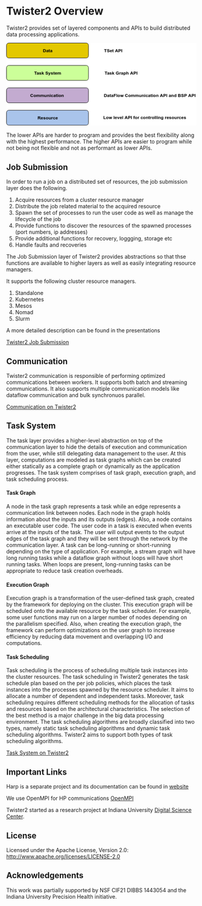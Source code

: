 # Twister2 Overview

Twister2 provides set of layered components and APIs to build distributed data processing applications.

![Twister2 Concepts](../images/api_levels.png)

The lower APIs are harder to program and provides the best flexibility along with the highest performance.
The higher APIs are easier to program while not being not flexible and not as performant as lower APIs.

## Job Submission

In order to run a job on a distributed set of resources, the job submission layer does the following.

1. Acquire resources from a cluster resource manager
2. Distribute the job related material to the acquired resource
3. Spawn the set of processes to run the user code as well as manage the lifecycle of the job
4. Provide functions to discover the resources of the spawned processes (port numbers, ip addresses)
5. Provide additional functions for recovery, loggging, storage etc
6. Handle faults and recoveries

The Job Submission layer of Twister2 provides abstractions so that thse functions are available to higher layers as well as easily integrating resource managers.

It supports the following cluster resource managers.

1. Standalone
2. Kubernetes
3. Mesos
4. Nomad
5. Slurm

A more detailed description can be found in the presentations

[Twister2 Job Submission](https://docs.google.com/presentation/d/1Qs-eV9hTgyNRrDSvC5iCc2EmeUKQFtiVlTrTUZpsoAM/edit#slide=id.p1)

## Communication

Twister2 communication is responsible of performing optimized communications between workers.
It supports both batch and streaming communications. It also supports multiple communication
models like dataflow communication and bulk synchronuos parallel.

[Communication on Twister2](https://docs.google.com/presentation/d/1-rSL3SIFp03YgU8hTJcGMNdSJev8gQwhyTgS3FbYaqk/edit#slide=id.g4be91814d2_0_0)

## Task System

The task layer provides a higher-level abstraction on top of the communication layer to hide the details of execution
and communication from the user, while still delegating data management to the user. At this layer, computations are modeled as task graphs which
can be created either statically as a complete graph or dynamically as the application progresses. The task system comprises
of task graph, execution graph, and task scheduling process.

#### Task Graph

A node in the task graph represents a task while an edge represents a communication link between nodes. Each node in the graph holds information
about the inputs and its outputs (edges). Also, a node contains an executable user code. The user code in a task is executed when events arrive at the
inputs of the task. The user will output events to the output edges of the task graph and they will be sent through the network by the communication
layer. A task can be long-running or short-running depending on the type of application. For example, a stream graph will have long running tasks
while a dataflow graph without loops will have short running tasks. When loops are present, long-running tasks can be appropriate to reduce task
creation overheads.

#### Execution Graph

Execution graph is a transformation of the user-defined task graph, created by the framework for deploying on the cluster. This execution graph will
be scheduled onto the available resource by the task scheduler. For example, some user functions may run on a larger number of nodes depending on
the parallelism specified. Also, when creating the execution graph, the framework can perform optimizations on the user graph to increase efficiency
by reducing data movement and overlapping I/O and computations.

#### Task Scheduling

Task scheduling is the process of scheduling multiple task instances into the cluster resources. The task scheduling in Twister2 generates the task
schedule plan based on the per job policies, which places the task instances into the processes spawned by the resource scheduler. It aims to allocate
a number of dependent and independent tasks. Moreover, task scheduling requires different scheduling methods for the allocation of tasks
and resources based on the architectural characteristics. The selection of the best method is a major challenge in the big data processing environment.
The task scheduling algorithms are broadly classified into two types, namely static task scheduling algorithms and dynamic task scheduling
algorithms. Twister2 aims to support both types of task scheduling algorithms.

[Task System on Twister2](https://docs.google.com/presentation/d/1CpeBgKcM5NnIB0EdR0L5oWtfZdSG7kNlcEzyZPW8nuI/edit#slide=id.g4bf3440bc1_0_26)




## Important Links

Harp is a separate project and its documentation can be found in [website](https://dsc-spidal.github.io/harp/)

We use OpenMPI for HP communications [OpenMPI](https://www.open-mpi.org/)

Twister2 started as a research project at Indiana University [Digital Science Center](https://www.dsc.soic.indiana.edu/).

## License

Licensed under the Apache License, Version 2.0: http://www.apache.org/licenses/LICENSE-2.0

## Acknowledgements

This work was partially supported by NSF CIF21 DIBBS 1443054 and the Indiana University Precision Health initiative.


